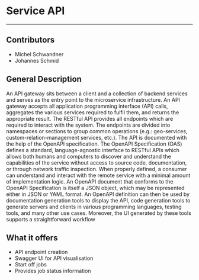 # Service API

---

## Contributors
* Michel Schwandner
* Johannes Schmid

## General Description
An API gateway sits between a client and a collection of backend services and serves as the entry point to the
microservice infrastructure. An API gateway accepts all application programming interface (API) calls,
aggregates the various services required to fulfil them, and returns the appropriate result. The RESTful API
provides all endpoints which are required to interact with the system. The endpoints are divided into
namespaces or sections to group common operations (e.g.: geo-services, custom-relation-management
services, etc.). The API is documented with the help of the OpenAPI specification. The OpenAPI Specification
(OAS) defines a standard, language-agnostic interface to RESTful APIs which allows both humans and
computers to discover and understand the capabilities of the service without access to source code,
documentation, or through network traffic inspection. When properly defined, a consumer can understand
and interact with the remote service with a minimal amount of implementation logic. An OpenAPI document
that conforms to the OpenAPI Specification is itself a JSON object, which may be represented either in JSON
or YAML format. An OpenAPI definition can then be used by documentation generation tools to display the
API, code generation tools to generate servers and clients in various programming languages, testing tools,
and many other use cases. Moreover, the UI generated by these tools supports a straightforward workflow


## What it offers
* API endpoint creation
* Swagger UI for API visualisation
* Start off jobs
* Provides job status information

